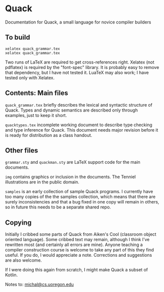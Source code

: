 # Quack
Documentation for Quack, a small language for novice compiler builders 

## To build

```
xelatex quack_grammar.tex
xelatex quack_grammar.tex
```
Two runs of LaTeX are required to get cross-references right.  Xelatex
(not pdflatex) is required by the "font-spec" library.  It is probably
easy to remove that dependency, but I have not tested it.  LuaTeX may
also work; I have tested only with Xelatex. 

## Contents: Main files

```quack_grammar.tex``` briefly describes the lexical and syntactic
structure of Quack.  Types and dynamic semantics are described only
through examples, just to keep it short.

```quacktypes.tex``` incomplete working document to describe type
checking and type inference for Quack.   This document needs major
revision before it is ready for distribution as a class handout.

## Other files

```grammar.sty``` and ```quackman.sty``` are LaTeX support code for
the main documents.

```img``` contains graphics or inclusion in the documents.  The
Tenniel illustrations are in the public domain. 

```samples``` is an early collection of sample Quack programs.  I
currently have too many copies of the the samples collection, which
means that there are surely inconsistencies and that a bug fixed in
one copy will remain in others, so in future this needs to be a
separate shared repo.

## Copying

Initially I cribbed some parts of Quack from Aiken's Cool  (classroom
object oriented language).  Some cribbed text may remain, although I
think I've rewritten most (and certainly all errors are mine).
Anyone teaching a compiler construction course is welcome to take any
part of this they find useful.  If you do, I would appreciate a note.
Corrections and suggestions are also welcome.

If I were doing this again from scratch, I might make Quack a subset
of Kotlin.

Notes to:  michal@cs.uoregon.edu


